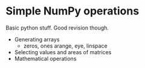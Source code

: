 # Simple NumPy operations

Basic python stuff. Good revision though.

- Generating arrays
  - zeros, ones arange, eye, linspace
- Selecting values and areas of matrices
- Mathematical operations

